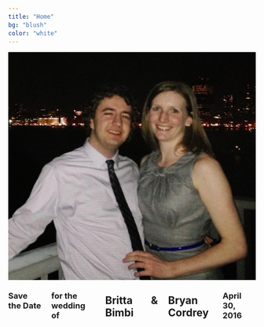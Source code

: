 ```yaml
---
title: "Home"
bg: "blush"
color: "white"
---
```


<div class="row">
    <div class="large-6 small-12 medium-12 columns">
        <img src="/img/skyline.jpg" />
    </div>
    <div class="large-4 large-pull-2 small-12 medium-12 columns save-date">
        <h3>Save the Date</h3>
        <h3>for the wedding of</h3>
        <h2 class=""><strong>Britta Bimbi</strong></h2>
        <h2 class="">&</h2>
        <h2 class=""><strong>Bryan Cordrey</strong></h2>
        <h3>April 30, 2016</h3>
    </div>
</div>
